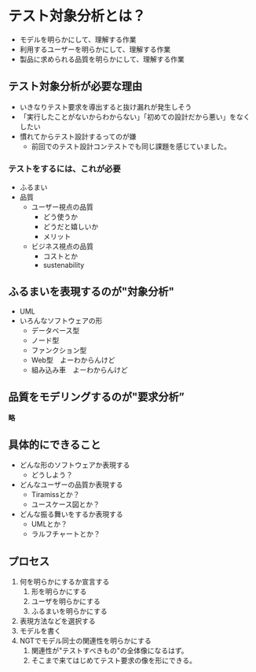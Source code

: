 
# テスト対象分析とは？
- モデルを明らかにして、理解する作業
- 利用するユーザーを明らかにして、理解する作業
- 製品に求められる品質を明らかにして、理解する作業



## テスト対象分析が必要な理由
- いきなりテスト要求を導出すると抜け漏れが発生しそう
- 「実行したことがないからわからない」「初めての設計だから悪い」をなくしたい
- 慣れてからテスト設計するってのが嫌
  - 前回でのテスト設計コンテストでも同じ課題を感じていました。



### テストをするには、これが必要
- ふるまい
- 品質
  - ユーザー視点の品質
    - どう使うか
    - どうだと嬉しいか
    - メリット
  - ビジネス視点の品質
    - コストとか
    - sustenability


## ふるまいを表現するのが"対象分析"
- UML
- いろんなソフトウェアの形
  - データベース型
  - ノード型
  - ファンクション型
  - Web型　よーわからんけど
  - 組み込み車　よーわからんけど



## 品質をモデリングするのが"要求分析”
**略**



## 具体的にできること
- どんな形のソフトウェアか表現する
  - どうしよう？
- どんなユーザーの品質か表現する
  - Tiramissとか？
  - ユースケース図とか？
- どんな振る舞いをするか表現する
  - UMLとか？
  - ラルフチャートとか？



## プロセス
1. 何を明らかにするか宣言する
   1. 形を明らかにする
   2. ユーザを明らかにする
   3. ふるまいを明らかにする
2. 表現方法などを選択する
3. モデルを書く
4. NGTでモデル同士の関連性を明らかにする
   1. 関連性が"テストすべきもの"の全体像になるはず。
   2. そこまで来てはじめてテスト要求の像を形にできる。
